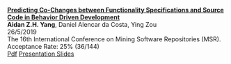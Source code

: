 [**Predicting Co-Changes between Functionality Specifications and Source Code in Behavior Driven Development**](https://dl.acm.org/citation.cfm?id=3341968)  
**Aidan Z.H. Yang**, Daniel Alencar da Costa, Ying Zou  
26/5/2019    
The 16th International Conference on Mining Software Repositories (MSR).   
Acceptance Rate: 25% (36/144)  
[Pdf](https://dl.acm.org/doi/pdf/10.1109/MSR.2019.00080)
[Presentation Slides](https://aidanby.github.io/files/MSR_pres.pdf)

